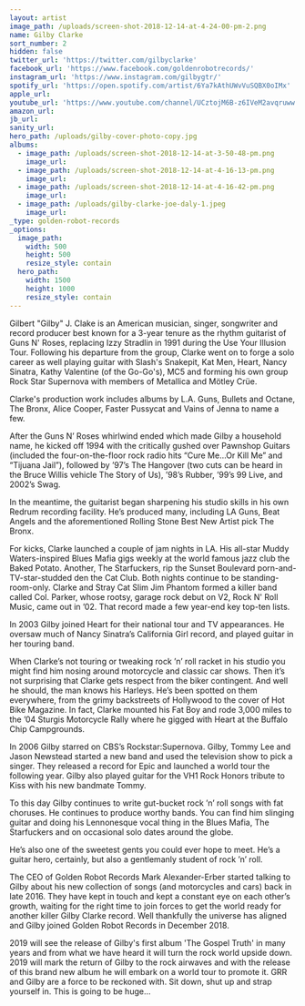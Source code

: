 ```yaml
---
layout: artist
image_path: /uploads/screen-shot-2018-12-14-at-4-24-00-pm-2.png
name: Gilby Clarke
sort_number: 2
hidden: false
twitter_url: 'https://twitter.com/gilbyclarke'
facebook_url: 'https://www.facebook.com/goldenrobotrecords/'
instagram_url: 'https://www.instagram.com/gilbygtr/'
spotify_url: 'https://open.spotify.com/artist/6Ya7kAthUWvVuSQBX0oIMx'
apple_url:
youtube_url: 'https://www.youtube.com/channel/UCztojM6B-z6IVeM2avqruww'
amazon_url:
jb_url:
sanity_url:
hero_path: /uploads/gilby-cover-photo-copy.jpg
albums:
  - image_path: /uploads/screen-shot-2018-12-14-at-3-50-48-pm.png
    image_url:
  - image_path: /uploads/screen-shot-2018-12-14-at-4-16-13-pm.png
    image_url:
  - image_path: /uploads/screen-shot-2018-12-14-at-4-16-42-pm.png
    image_url:
  - image_path: /uploads/gilby-clarke-joe-daly-1.jpeg
    image_url:
_type: golden-robot-records
_options:
  image_path:
    width: 500
    height: 500
    resize_style: contain
  hero_path:
    width: 1500
    height: 1000
    resize_style: contain
---
```


Gilbert "Gilby" J. Clake is an American musician, singer, songwriter and record producer best known for a 3-year tenure as the rhythm guitarist of Guns N' Roses, replacing Izzy Stradlin in 1991 during the Use Your Illusion Tour. Following his departure from the group, Clarke went on to forge a solo career as well playing guitar with Slash's Snakepit, Kat Men, Heart, Nancy Sinatra, Kathy Valentine (of the Go-Go's), MC5 and forming his own group Rock Star Supernova with members of Metallica and M&ouml;tley Cr&uuml;e.

Clarke's production work includes albums by L.A. Guns, Bullets and Octane, The Bronx, Alice Cooper, Faster Pussycat and Vains of Jenna to name a few.

After the Guns N’ Roses whirlwind ended which made Gilby a household name, he kicked off 1994 with the critically gushed over Pawnshop Guitars (included the four-on-the-floor rock radio hits “Cure Me…Or Kill Me” and “Tijuana Jail”), followed by ’97’s The Hangover (two cuts can be heard in the Bruce Willis vehicle The Story of Us), ’98’s Rubber, ’99’s 99 Live, and 2002’s Swag.&nbsp;

In the meantime, the guitarist began sharpening his studio skills in his own Redrum recording facility. He’s produced many, including LA Guns, Beat Angels and the aforementioned Rolling Stone Best New Artist pick The Bronx.

For kicks, Clarke launched a couple of jam nights in LA. His all-star Muddy Waters-inspired Blues Mafia gigs weekly at the world famous jazz club the Baked Potato. Another, The Starfuckers, rip the Sunset Boulevard porn-and-TV-star-studded den the Cat Club. Both nights continue to be standing-room-only. Clarke and Stray Cat Slim Jim Phantom formed a killer band called Col. Parker, whose rootsy, garage rock debut on V2, Rock N' Roll Music, came out in ’02. That record made a few year-end key top-ten lists.

In 2003 Gilby joined Heart for their national tour and TV appearances. He oversaw much of Nancy Sinatra’s California Girl record, and played guitar in her touring band.&nbsp;

When Clarke’s not touring or tweaking rock ’n’ roll racket in his studio you might find him nosing around motorcycle and classic car shows. Then it’s not surprising that Clarke gets respect from the biker contingent. And well he should, the man knows his Harleys. He’s been spotted on them everywhere, from the grimy backstreets of Hollywood to the cover of Hot Bike Magazine. In fact, Clarke mounted his Fat Boy and rode 3,000 miles to the ’04 Sturgis Motorcycle Rally where he gigged with Heart at the Buffalo Chip Campgrounds.&nbsp;

In 2006 Gilby starred on CBS’s Rockstar:Supernova. Gilby, Tommy Lee and Jason Newstead started a new band and used the television show to pick a singer. They released a record for Epic and launched a world tour the following year. Gilby also played guitar for the VH1 Rock Honors tribute to Kiss with his new bandmate Tommy.&nbsp;

To this day Gilby continues to write gut-bucket rock ’n’ roll songs with fat choruses. He continues to produce worthy bands. You can find him slinging guitar and doing his Lennonesque vocal thing in the Blues Mafia, The Starfuckers and on occasional solo dates around the globe.&nbsp;

He’s also one of the sweetest gents you could ever hope to meet. He’s a guitar hero, certainly, but also a gentlemanly student of rock ’n’ roll.&nbsp;

The CEO of Golden Robot Records Mark Alexander-Erber started talking to Gilby about his new collection of songs (and motorcycles and cars) back in late 2016. They have kept in touch and kept a constant eye on each other’s growth, waiting for the right time to join forces to get the world ready for another killer Gilby Clarke record. Well thankfully the universe has aligned and Gilby joined Golden Robot Records in December 2018.

2019 will see the release of Gilby's first album 'The Gospel Truth' in many years and from what we have heard it will turn the rock world upside down. 2019 will mark the return of Gilby to the rock airwaves and with the release of this brand new album he will embark on a world tour to promote it. GRR and Gilby are a force to be reckoned with. Sit down, shut up and strap yourself in. This is going to be huge…